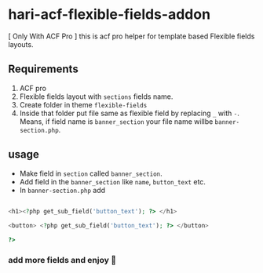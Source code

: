 # hari-acf-flexible-fields-addon
[ Only With ACF Pro ] this is acf pro helper for template based Flexible fields layouts.

## Requirements

1. ACF pro
2. Flexible fields layout with `sections` fields name.
3. Create folder in theme `flexible-fields`
4. Inside that folder put file same as flexible field by replacing `_` with `-`. Means, if field name is `banner_section` your file name willbe `banner-section.php`.

## usage
- Make field in `section` called `banner_section`.
- Add field in the `banner_section` like `name`, `button_text` etc.
- In `banner-section.php` add
```php

<h1><?php get_sub_field('button_text'); ?> </h1>
 
<button> <?php get_sub_field('button_text'); ?> </button>

?>
```

### add more fields and enjoy :tada: